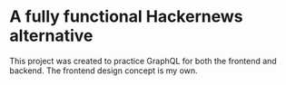# A fully functional Hackernews alternative

This project was created to practice GraphQL for both the frontend and backend. The frontend design concept is my own.

